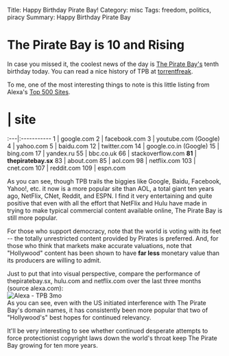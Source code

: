 Title: Happy Birthday Pirate Bay!
Category: misc
Tags: freedom, politics, piracy
Summary: Happy Birthday Pirate Bay

# The Pirate Bay is 10 and Rising

In case you missed it, the coolest news of the day is [The Pirate Bay's](http://thepiratebay.sx/)
tenth birthday today. You can read a nice history of TPB at 
[torrentfreak](http://torrentfreak.com/the-pirate-bay-turns-10-years-old-the-history-130810/).

To me, one of the most interesting things to note is this little listing from Alexa's 
[Top 500 Sites](http://www.alexa.com/topsites/global).

#   | site 
:---|:-----------
1   | google.com
2   | facebook.com
3   | youtube.com (Google)
4   | yahoo.com
5   | baidu.com
12  | twitter.com
14  | google.co.in (Google)
15  | bing.com
17  | yandex.ru
55  | bbc.co.uk
66  | stackoverflow.com
**81** | **thepiratebay.sx**
83  | about.com
85  | aol.com
98  | netflix.com
103 | cnet.com
107 | reddit.com
109 | espn.com

As you can see, though TPB trails the biggies like Google, Baidu, Facebook, Yahoo!, etc. it now is 
a more popular site than AOL, a total giant ten years ago, NetFlix, CNet, Reddit, and ESPN. I 
find it very entertaining and quite positive that even with all the effort that NetFlix and Hulu 
have made in trying to make typical commercial content available online, The Pirate Bay is still 
more popular.

For those who support democracy, note that the world is voting with its feet -- the totally 
unrestricted content provided by Pirates is preferred. And, for those who think that markets 
make accurate valuations, note that "Hollywood" content has been shown to have **far less** 
monetary value than its producers are willing to admit.

Just to put that into visual perspective, compare the performance of thepiratebay.sx, hulu.com 
and netflix.com over the last three months (source alexa.com):  
![Alexa - TPB 3mo](images/20130809_alexa_snap.png)  
As you can see, even with the US initiated interference with The Pirate Bay's domain names, it 
has consistently been more popular that two of "Hollywood's" best hopes for continued relevancy.

It'll be very interesting to see whether continued desperate attempts to force protectionist 
copyright laws down the world's throat keep The Pirate Bay growing for ten more years. 
